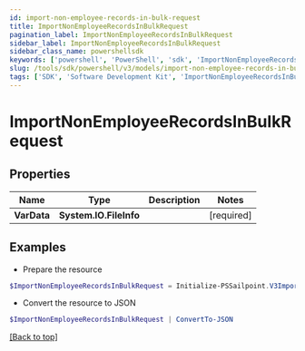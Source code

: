 ```yaml
---
id: import-non-employee-records-in-bulk-request
title: ImportNonEmployeeRecordsInBulkRequest
pagination_label: ImportNonEmployeeRecordsInBulkRequest
sidebar_label: ImportNonEmployeeRecordsInBulkRequest
sidebar_class_name: powershellsdk
keywords: ['powershell', 'PowerShell', 'sdk', 'ImportNonEmployeeRecordsInBulkRequest', 'ImportNonEmployeeRecordsInBulkRequest'] 
slug: /tools/sdk/powershell/v3/models/import-non-employee-records-in-bulk-request
tags: ['SDK', 'Software Development Kit', 'ImportNonEmployeeRecordsInBulkRequest', 'ImportNonEmployeeRecordsInBulkRequest']
---
```



# ImportNonEmployeeRecordsInBulkRequest

## Properties

Name | Type | Description | Notes
------------ | ------------- | ------------- | -------------
**VarData** |  **System.IO.FileInfo** |  | [required]

## Examples

- Prepare the resource
```powershell
$ImportNonEmployeeRecordsInBulkRequest = Initialize-PSSailpoint.V3ImportNonEmployeeRecordsInBulkRequest  -VarData null
```

- Convert the resource to JSON
```powershell
$ImportNonEmployeeRecordsInBulkRequest | ConvertTo-JSON
```


[[Back to top]](#) 


